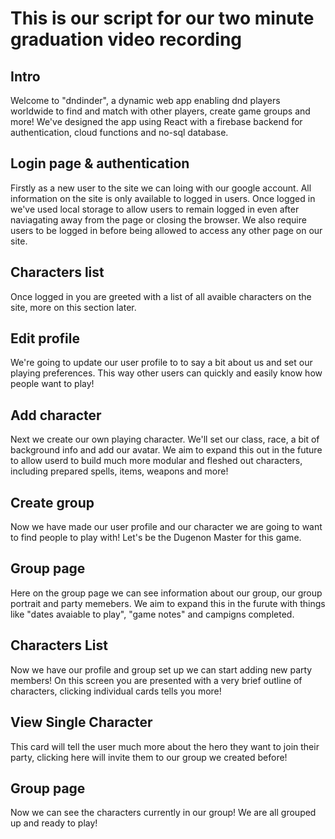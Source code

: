 # This is our script for our two minute graduation video recording

## Intro

Welcome to "dndinder", a dynamic web app enabling dnd players worldwide to find and match with other players, create game groups and more! We've designed the app using React with a firebase backend for authentication, cloud functions and no-sql database.

## Login page & authentication

Firstly as a new user to the site we can loing with our google account. All information on the site is only available to logged in users. Once logged in we've used local storage to allow users to remain logged in even after naviagating away from the page or closing the browser. We also require users to be logged in before being allowed to access any other page on our site.

## Characters list
Once logged in you are greeted with a list of all avaible characters on the site, more on this section later.


## Edit profile

We're going to update our user profile to to say a bit about us and set our playing preferences. This way other users can quickly and easily know how people want to play!

## Add character

Next we create our own playing character. We'll set our class, race, a bit of background info and add our avatar. We aim to expand this out in the future to allow userd to build much more modular and fleshed out characters, including prepared spells, items, weapons and more!

## Create group
Now we have made our user profile and our character we are going to want to find people to play with! Let's be the Dugenon Master for this game.


## Group page
Here on the group page we can see information about our group, our group portrait and party memebers. We aim to expand this in the furute with things like "dates avaiable to play", "game notes" and campigns completed. 

## Characters List

Now we have our profile and group set up we can start adding new party members! On this screen you are presented with a very brief outline of characters, clicking individual cards tells you more!

## View Single Character

This card will tell the user much more about the hero they want to join their party, clicking here will invite them to our group we created before!

## Group page

Now we can see the characters currently in our group! We are all grouped up and ready to play!
